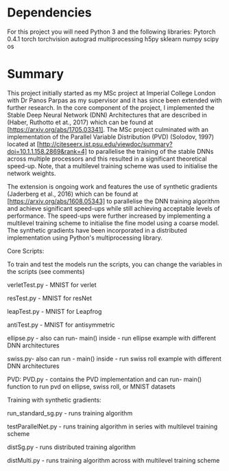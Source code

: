 # Dependencies

For this project you will need Python 3 and the following libraries:
Pytorch 0.4.1
torch
torchvision
autograd
multiprocessing
h5py
sklearn
numpy
scipy
os

# Summary
This project initially started as my MSc project at Imperial College London with Dr Panos Parpas as my supervisor and it has since
been extended with further research. In the core component of the project, I implemented the Stable Deep Neural Network (DNN) Architectures
that are described in (Haber, Ruthotto et at., 2017) which can be found at [https://arxiv.org/abs/1705.03341]. The MSc project culminated with an implementation of the Parallel Variable Distribution (PVD) (Solodov, 1997) located at [http://citeseerx.ist.psu.edu/viewdoc/summary?doi=10.1.1.158.2869&rank=4] to parallelise the training of the stable DNNs across multiple processors and this resulted in a significant theoretical speed-up. Note, that a multilevel training scheme was used to initialise the network weights.

The extension is ongoing work and features the use of synthetic gradients (Jaderberg et al., 2016) which can be found at [https://arxiv.org/abs/1608.05343] to parallelise the DNN training algorithm and achieve significant speed-ups while still achieving acceptable levels of performance. The speed-ups were further increased by implementing a multilevel training scheme to initialise the fine model using a coarse model. The synthetic gradients have been incorporated in a distributed implementation using Python's multiprocessing library.   


Core Scripts:

To train and test the models run the scripts, you can change the variables in the scripts (see comments)

verletTest.py - MNIST for verlet

resTest.py - MNIST for resNet

leapTest.py - MNIST for Leapfrog

antiTest.py - MNIST for antisymmetric

ellipse.py - also can run- main() inside - run ellipse example with different DNN architectures

swiss.py- also can run - main() inside - run swiss roll example with different DNN architectures

PVD:
PVD.py - contains the PVD implementation and can run- main() function to run pvd on ellipse, swiss roll, or MNIST datasets

Training with synthetic gradients:

run_standard_sg.py - runs training algorithm

testParallelNet.py - runs training algorithm in series with multilevel training scheme

distSg.py - runs distributed training algorithm  

distMulti.py - runs training algorithm across with multilevel training scheme
